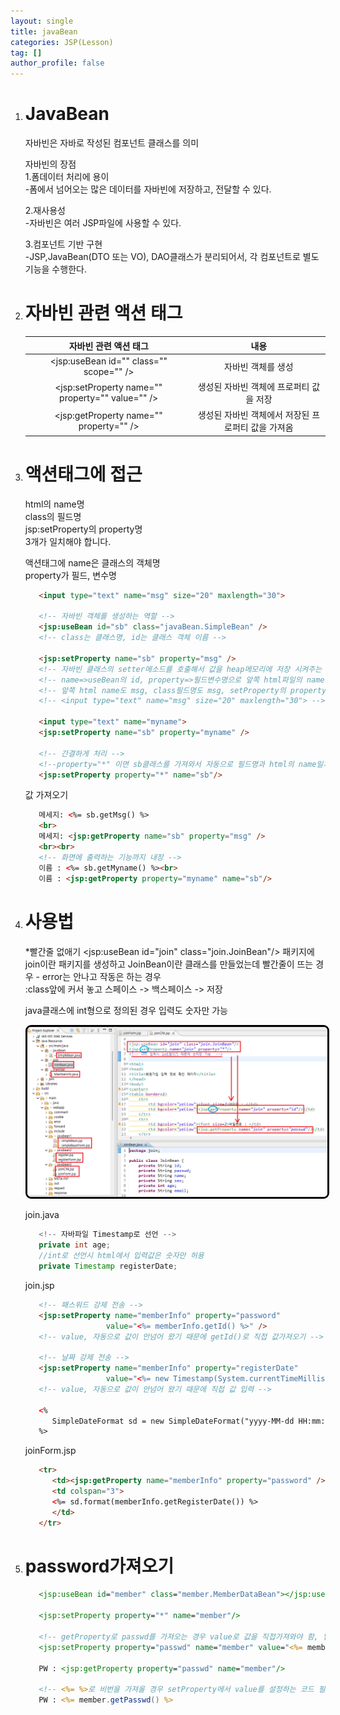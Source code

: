 ```yaml
---
layout: single
title: javaBean
categories: JSP(Lesson)
tag: []
author_profile: false
---
```


1. # JavaBean
   자바빈은 자바로 작성된 컴포넌트 클래스를 의미

   자바빈의 장점   
   1.폼데이터 처리에 용이   
   -폼에서 넘어오는 많은 데이터를 자바빈에 저장하고, 전달할 수 있다.   

   2.재사용성   
   -자바빈은 여러 JSP파일에 사용할 수 있다.   

   3.컴포넌트 기반 구현   
   -JSP,JavaBean(DTO 또는 VO), DAO클래스가 분리되어서, 각 컴포넌트로 별도 기능을 수행한다.   

1. # 자바빈 관련 액션 태그

   | 자바빈 관련 액션 태그 |  내용  |
   |:-------------------:|:-----:|
   |<jsp:useBean id="" class="" scope="" />|자바빈 객체를 생성|
   |<jsp:setProperty name="" property="" value="" />|생성된 자바빈 객체에 프로퍼티 값을 저장|
   |<jsp:getProperty name="" property="" />|생성된 자바빈 객체에서 저장된 프로퍼티 값을 가져옴|

1. # 액션태그에 접근

   html의 name명   
   class의 필드명   
   jsp:setProperty의 property명   
   3개가 일치해야 합니다.   

   액션태그에 name은 클래스의 객체명   
   property가 필드, 변수명   
   
   ```html
      <input type="text" name="msg" size="20" maxlength="30">

      <!-- 자바빈 객체를 생성하는 역할 -->
      <jsp:useBean id="sb" class="javaBean.SimpleBean" />
      <!-- class는 클래스명, id는 클래스 객체 이름 -->

      <jsp:setProperty name="sb" property="msg" />
      <!-- 자바빈 클래스의 setter메소드를 호출해서 값을 heap메모리에 저장 시켜주는 역할 -->
      <!-- name=>useBean의 id, property=>필드변수명으로 앞쪽 html파일의 name과 이름이 같아야함 -->
      <!-- 앞쪽 html name도 msg, class필드명도 msg, setProperty의 property도 msg -->
      <!-- <input type="text" name="msg" size="20" maxlength="30"> -->

      <input type="text" name="myname">
      <jsp:setProperty name="sb" property="myname" />

      <!-- 간결하게 처리 -->
      <!--property="*" 이면 sb클래스를 가져와서 자동으로 필드명과 html의 name일치하는 곳에 저장  -->
      <jsp:setProperty property="*" name="sb"/>
   ```

   값 가져오기
   ```html
      메세지: <%= sb.getMsg() %>
      <br>
      메세지: <jsp:getProperty name="sb" property="msg" />
      <br><br>
      <!-- 화면에 출력하는 기능까지 내장 -->
      이름 : <%= sb.getMyname() %><br>
      이름 : <jsp:getProperty property="myname" name="sb"/>
   ```

1. # 사용법
   *빨간줄 없애기
   <jsp:useBean id="join" class="join.JoinBean"/> 
   패키지에 join이란 패키지를 생성하고 JoinBean이란 클래스를 만들었는데 빨간줄이 뜨는 경우 - error는 안나고 작동은 하는 경우   
   :class앞에 커서 놓고 스페이스 -> 백스페이스 -> 저장   

   java클래스에 int형으로 정의된 경우 입력도 숫자만 가능   

    <img src="../../../imgs/LESSON/JSP(Lesson)/actiontag_jsp.png" style="border:3px solid black;border-radius:9px;width:900px">   

   join.java
   ```java
      <!-- 자바파일 Timestamp로 선언 -->
      private int age;
      //int로 선언시 html에서 입력값은 숫자만 허용
      private Timestamp registerDate;
   ```

   join.jsp
   ```html
      <!-- 패스워드 강제 전송 -->
      <jsp:setProperty name="memberInfo" property="password"
                     value="<%= memberInfo.getId() %>" />
      <!-- value, 자동으로 값이 안넘어 왔기 때문에 getId()로 직접 값가져오기 -->

      <!-- 날짜 강제 전송 -->
      <jsp:setProperty name="memberInfo" property="registerDate"
                     value="<%= new Timestamp(System.currentTimeMillis()) %>" />
      <!-- value, 자동으로 값이 안넘어 왔기 때문에 직접 값 입력 -->

      <%
         SimpleDateFormat sd = new SimpleDateFormat("yyyy-MM-dd HH:mm:ss EEE요일");
      %>
   ```

   joinForm.jsp
   ```html
      <tr>
         <td><jsp:getProperty name="memberInfo" property="password" /></td>
         <td colspan="3">
         <%= sd.format(memberInfo.getRegisterDate()) %>
         </td>
      </tr>
   ```

1. # password가져오기
   ```jsp
      <jsp:useBean id="member" class="member.MemberDataBean"></jsp:useBean>

      <jsp:setProperty property="*" name="member"/>

      <!-- getProperty로 passwd를 가져오는 경우 value로 값을 직접가져와야 함, 밑에 코드는 getProperty로 passwd를 가져올 경우만 필요  -->
      <jsp:setProperty property="passwd" name="member" value="<%= member.getPasswd() %>"/>

      PW : <jsp:getProperty property="passwd" name="member"/> 

      <!-- <%= %>로 비번을 가져올 경우 setProperty에서 value를 설정하는 코드 필요 없음  -->
      PW : <%= member.getPasswd() %>
   ```